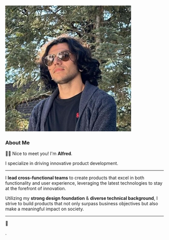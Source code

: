 ![](/public/photos/misc/me.jpg "Alfred R. Duarte 2023")

### About Me

👋🏼 Nice to meet you! I'm **Alfred**.

I specialize in driving innovative product development.

---

I **lead cross-functional teams** to create products that excel in both functionality and user experience, leveraging the latest technologies to stay at the forefront of innovation.

Utilizing my **strong design foundation** & **diverse technical background**, I strive to build products that not only surpass business objectives but also make a meaningful impact on society.

---

🌊

.
